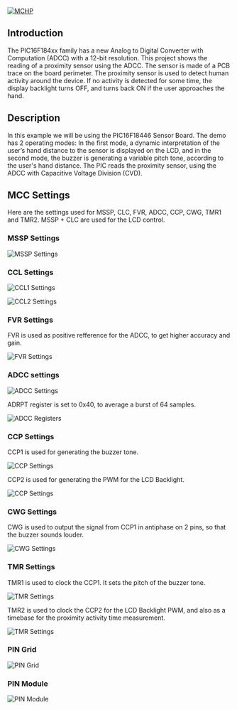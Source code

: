 <div id="readme" class="Box-body readme blob js-code-block-container">
  <article class="markdown-body entry-content p-3 p-md-6" itemprop="text"><p><a href="https://www.microchip.com" rel="nofollow"><img src="https://camo.githubusercontent.com/5fb5505f69a28ff407841612dfe2b7004f210594/68747470733a2f2f636c6475702e636f6d2f553071684c7742696a462e706e67" alt="MCHP" data-canonical-src="https://cldup.com/U0qhLwBijF.png" style="max-width:100%;"></a></p>


# Introduction
The PIC16F184xx family has a new Analog to Digital Converter with Computation (ADCC) with a 12-bit resolution. This project shows the reading of a proximity sensor using the ADCC. The sensor is made of a PCB trace on the board perimeter. The proximity sensor is used to detect human activity around the device. If no activity is detected for some time, the display backlight turns OFF, and turns back ON if the user approaches the hand.

# Description
In this example we will be using the PIC16F18446 Sensor Board. The demo has 2 operating modes: In the first mode, a dynamic interpretation of the user’s hand distance to the sensor is displayed on the LCD, and in the second mode, the buzzer is generating a variable pitch tone, according to the user's hand distance. The PIC reads the proximity sensor, using the ADCC with Capacitive Voltage Division (CVD).

# MCC Settings
Here are the settings used for MSSP, CLC, FVR, ADCC, CCP, CWG, TMR1 and TMR2. MSSP + CLC are used for the LCD control.

### MSSP Settings

![MSSP Settings](images/MSSP1.png)

### CCL Settings

![CCL1 Settings](images/CLC1.png)

![CCL2 Settings](images/CLC2.png)

### FVR Settings
FVR is used as positive refference for the ADCC, to get higher accuracy and gain.

![FVR Settings](images/FVR.png)

### ADCC settings

![ADCC Settings](images/ADCC1.png)

ADRPT register is set to 0x40, to average a burst of 64 samples.

![ADCC Registers](images/ADCC2.png)

### CCP Settings
CCP1 is used for generating the buzzer tone.

![CCP Settings](images/CCP1.png)

CCP2 is used for generating the PWM for the LCD Backlight.

![CCP Settings](images/CCP2.png)

### CWG Settings
CWG is used to output the signal from CCP1 in antiphase on 2 pins, so that the buzzer sounds louder.

![CWG Settings](images/CWG1.png)

### TMR Settings
TMR1 is used to clock the CCP1. It sets the pitch of the buzzer tone.

![TMR Settings](images/TMR1.png)

TMR2 is used to clock the CCP2 for the LCD Backlight PWM, and also as a timebase for the proximity activity time measurement.

![TMR Settings](images/TMR2.png)

### PIN Grid

![PIN Grid](images/PIN_Grid.png)

### PIN Module

![PIN Module](images/PIN_Module.png)
